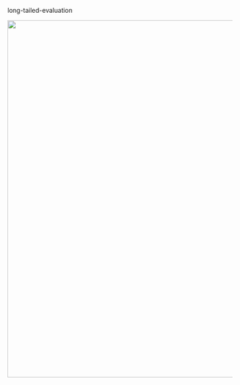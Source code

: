 long-tailed-evaluation

<p align="center">
    <img src="https://github.com/winci-ai/long-tailed-evaluation/releases/download/eval/1.jpg" width="800">
</p>